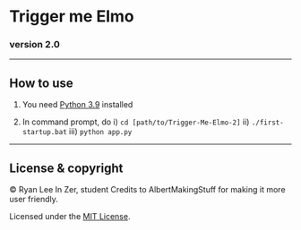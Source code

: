 # Trigger me Elmo

### version 2.0

---

## How to use

1. You need [Python 3.9](https://python.org) installed

2. In command prompt, do
   i) `cd [path/to/Trigger-Me-Elmo-2]`
   ii) `./first-startup.bat`
   iii) `python app.py`

---

## License & copyright

© Ryan Lee In Zer, student
Credits to AlbertMakingStuff for making it more user friendly.

Licensed under the [MIT License](LICENSE).
